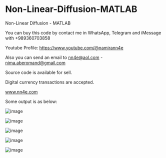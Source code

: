 # Non-Linear-Diffusion-MATLAB
Non-Linear Diffusion - MATLAB

You can buy this code by contact me in WhatsApp, Telegram and iMessage with +989360703858

Youtube Profile: https://www.youtube.com/@namirann4e

Also you can send an email to nn4e@aol.com - nima.aberomand@gmail.com

Source code is available for sell.

Digital currency transactions are accepted.

www.nn4e.com

Some output is as below:

![image](https://github.com/user-attachments/assets/daad24a7-78eb-426a-aef5-99b41ea533ec)

![image](https://github.com/user-attachments/assets/95611a34-e32c-4024-9637-7c8e53d5577d)

![image](https://github.com/user-attachments/assets/b589e85d-ae46-4aa3-8a5c-95a343497e80)

![image](https://github.com/user-attachments/assets/57499b05-51ab-4093-ac55-b25bf226ccea)

![image](https://github.com/user-attachments/assets/a77069bd-8ed5-4321-b022-6a784e280bef)


